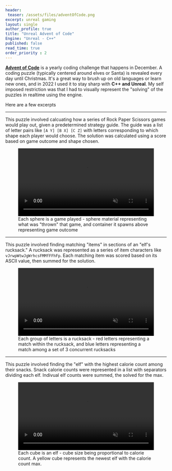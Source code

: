 ```yaml
---
header:
 teaser: /assets/files/adventOfCode.png
excerpt: unreal gaming
layout: single
author_profile: true
title: "Unreal Advent of Code"
Engine: "Unreal - C++"
published: false
read_time: true
order_priority : 2
---
```

[**Advent of Code**](https://adventofcode.com/) is a yearly coding challenge that happens in December. A coding puzzle (typically centered around elves or Santa) is revealed every day until Christmas. It's a great way to brush up on old languages or learn new ones, and in 2022 I used it to stay sharp with **C++ and Unreal**. My self imposed restriction was that I had to visually represent the "solving" of the puzzles in realtime using the engine. 

Here are a few excerpts

<hr class="rounded">

This puzzle involved calcuating how a series of Rock Paper Scissors games would play out, given a predetermined strategy guide. The guide was a list of letter pairs like `[A Y] [B X] [C Z]` with letters corresponding to which shape each player would choose. The solution was calculated using a score based on game outcome and shape chosen.

<figure class="align-center">
  <video width="100%" muted autoplay loop playsinline> 
    <source src="/assets/files/RochamboDay.mp4"  type="video/mp4">
    browser doesn't support videos
  </video>
  <figcaption>Each sphere is a game played - sphere material representing what was "thrown" that game, and container it spawns above representing game outcome</figcaption>
</figure> 

<hr class="rounded">

This puzzle involved finding matching "items" in sections of an "elf's rucksack." A rucksack was represented as a series of item characters like `vJrwpWtwJgWrhcsFMMfFFhFp`. Each matching item was scored based on its ASCII value, then summed for the solution.

<figure class="align-center">
  <video width="100%" muted autoplay loop playsinline> 
    <source src="/assets/files/bouncingLettersDay.mp4"  type="video/mp4">
    browser doesn't support videos
  </video>
  <figcaption>Each group of letters is a rucksack - red letters representing a match within the rucksack, and blue letters representing a match among a set of 3 concurrent rucksacks</figcaption>
</figure> 

<hr class="rounded">

This puzzle involved finding the "elf" with the highest calorie count among their snacks. Snack calorie counts were represented in a list with separators dividing each elf. Indivual elf counts were summed, the solved for the max.

<figure class="align-center">
  <video width="100%" muted autoplay loop playsinline> 
    <source src="/assets/files/variedSizeCubesDay.mp4"  type="video/mp4">
    browser doesn't support videos
  </video>
  <figcaption>Each cube is an elf - cube size being proportional to calorie count. A yellow cube represents the newest elf with the calorie count max.</figcaption>
</figure> 